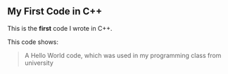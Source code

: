 ## My First Code in C++
 
This is the **first** code I wrote in C++.
 
This code shows:
> A Hello World code, which was used in my programming class from university
